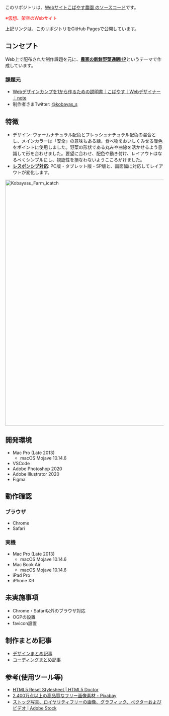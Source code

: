 このリポジトリは、<u>Webサイト[こばやす農園](https://fuchsia-84.github.io/Kobayasu_farm/) のソースコード</u>です。

<span style="color: red;">※仮想、架空のWebサイト</span>

上記リンクは、このリポジトリをGitHub Pagesで公開しています。

## コンセプト

Web上で配布された制作課題を元に、<u>**農家の新鮮野菜通販HP**</u>というテーマで作成しています。

### 課題元
- [Webデザインカンプを1から作るための説明書｜こばやす｜Webデザイナー｜note](https://note.com/kobayas/n/n97a7b9cc8f96#c5vzZ)
- 制作者さまTwitter: [@kobayas_s](https://twitter.com/kobayas_s)

## 特徴
- デザイン: ウォームナチュラル配色とフレッシュナチュラル配色の混合とし、メインカラーは「安全」の意味もある緑、食べ物をおいしくみせる暖色をポイントに使用しました。野菜の形状である丸みや曲線を活かせるよう意識して形を合わせました。要望に合わせ、配色や動き付け、レイアウトはなるべくシンプルにし、視認性を損なわないようこころがけました。
- <u>**レスポンシブ対応**</u>: PC版・タブレット版・SP版と、画面幅に対応してレイアウトが変化します。

<img width="783" alt="Kobayasu_Farm_icatch" src="https://github.com/fuchsia-84/Kobayasu_farm/assets/46129202/f7ebf644-73d8-4f4b-aa74-8315a74f4325">

## 開発環境

- Mac Pro (Late 2013)
  - macOS Mojave 10.14.6
- VSCode
- Adobe Photoshop 2020
- Adobe Illustrator 2020
- Figma

## 動作確認

### ブラウザ

- Chrome
- Safari

### 実機

- Mac Pro (Late 2013)
  - macOS Mojave 10.14.6
- Mac Book Air
  - macOS Mojave 10.14.6
- iPad Pro
- iPhone XR

## 未実施事項

- Chrome・Safari以外のブラウザ対応
- OGPの設置
- favicon設置

## 制作まとめ記事

- [デザインまとめ記事](https://fuchsia-84.hatenablog.com/entry/2021/12/15/000000)
- [コーディングまとめ記事](https://fuchsia-84.hatenablog.com/entry/2021/12/20/000000)

## 参考(使用ツール等)

- [HTML5 Reset Stylesheet \| HTML5 Doctor](http://html5doctor.com/html-5-reset-stylesheet/)
- [2.400万点以上の高品質なフリー画像素材 - Pixabay](https://pixabay.com/ja/)
- [ストック写真、ロイヤリティフリーの画像、グラフィック、ベクターおよびビデオ \| Adobe Stock](https://stock.adobe.com/jp)
